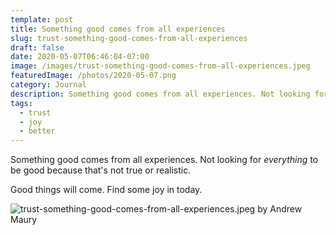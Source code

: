 ```yaml
---
template: post
title: Something good comes from all experiences
slug: trust-something-good-comes-from-all-experiences
draft: false
date: 2020-05-07T06:46:04-07:00
image: /images/trust-something-good-comes-from-all-experiences.jpeg
featuredImage: /photos/2020-05-07.png
category: Journal
description: Something good comes from all experiences. Not looking for *everything* to be good because that's not true or realistic.
tags:
  - trust
  - joy
  - better
---
```

Something good comes from all experiences. Not looking for *everything* to be good because that's not true or realistic.

Good things will come. Find some joy in today.

![trust-something-good-comes-from-all-experiences.jpeg by Andrew Maury](/images/trust-something-good-comes-from-all-experiences.jpeg)
